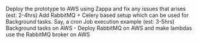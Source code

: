Deploy the prototype to AWS using Zappa and fix any issues that arises (est: 2-4hrs)
Add RabbitMQ + Celery based setup which can be used for Background tasks. Say, a cron Job execution example (est: 3-5hrs)
Background tasks on AWS - Deploy RabbitMQ on AWS and make lambdas use the RabbitMQ broker on AWS

